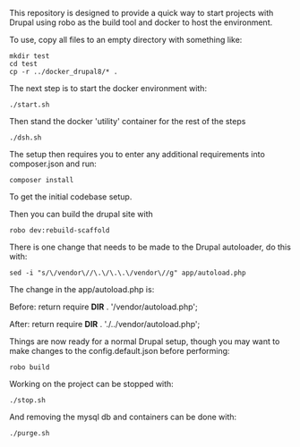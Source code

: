 
This repository is designed to provide a quick way to start projects
with Drupal using robo as the build tool and docker to host the
environment.

To use, copy all files to an empty directory with something like:

```
mkdir test
cd test
cp -r ../docker_drupal8/* .
```

The next step is to start the docker environment with:

```
./start.sh
```

Then stand the docker 'utility' container for the rest of the steps

```
./dsh.sh
```

The setup then requires you to enter any additional
requirements into composer.json and run:

```
composer install
```

To get the initial codebase setup.

Then you can build the drupal site with

```
robo dev:rebuild-scaffold
```

There is one change that needs to be made to the Drupal autoloader, do this with:

```
sed -i "s/\/vendor\//\.\/\.\.\/vendor\//g" app/autoload.php
```

The change in the app/autoload.php is:

Before:
return require __DIR__ . '/vendor/autoload.php';

After:
return require __DIR__ . './../vendor/autoload.php';


Things are now ready for a normal Drupal setup, though you may want to make changes
to the config.default.json before performing:

```
robo build
```

Working on the project can be stopped with:
```
./stop.sh
```

And removing the mysql db and containers can be done with:
```
./purge.sh
```

